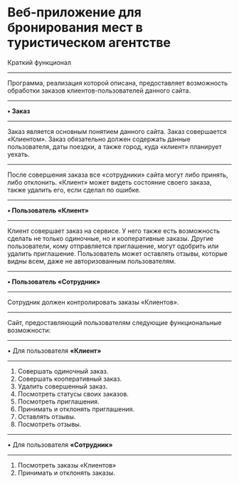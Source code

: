 # Веб-приложение для бронирования мест в туристическом агентстве
Краткий функционал
***
Программа, реализация которой описана, предоставляет возможность обработки заказов клиентов-пользователей данного сайта.
***
**•	Заказ**
***
Заказ является основным понятием данного сайта. Заказ совершается «Клиентом». Заказ обязательно должен содержать данные пользователя, даты поездки, а также город, куда «клиент» планирует уехать. 
***
После совершения заказа все «сотрудники» сайта могут либо принять, либо отклонить. «Клиент» может видеть состояние своего заказа, также удалить его, если сделал по ошибке. 
***
**•	Пользователь «Клиент»**
***
Клиент совершает заказ на сервисе. У него также есть возможность сделать не только одиночные, но и кооперативные заказы. Другие пользователи, кому отправляется приглашение, могут одобрить или удалить приглашение. Пользователь может оставлять отзывы, которые видны всем, даже не авторизованным пользователям.
***
**•	Пользователь «Сотрудник»**
***
Сотрудник должен контролировать заказы «Клиентов».
***

Сайт, предоставляющий пользователям следующие функциональные возможности:
***
•	Для пользователя **«Клиент»**
***
1.	Совершать одиночный заказ.
2.	Совершать кооперативный заказ.
3.	Удалить совершенный заказ.
4.	Посмотреть статусы своих заказов.
5.	Посмотреть приглашения.
6.	Принимать и отклонять приглашения.
7.	Оставлять отзывы.
8.	Посмотреть отзывы.
***
•	Для пользователя **«Сотрудник»**
***
1.	Посмотреть заказы «Клиентов»
2.	Принимать и отклонять заказы.
